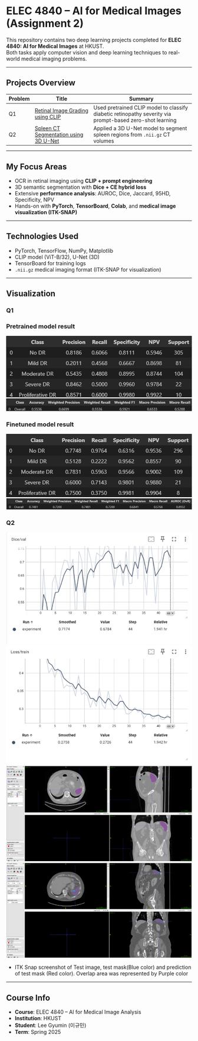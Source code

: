 # ELEC 4840 – AI for Medical Images (Assignment 2)

This repository contains two deep learning projects completed for **ELEC 4840: AI for Medical Images** at HKUST.  
Both tasks apply computer vision and deep learning techniques to real-world medical imaging problems.

---

## Projects Overview

| Problem | Title | Summary |
|--------|-------|---------|
| Q1 | [Retinal Image Grading using CLIP](./hw2q1) | Used pretrained CLIP model to classify diabetic retinopathy severity via prompt-based zero-shot learning |
| Q2 | [Spleen CT Segmentation using 3D U-Net](./hw2q2) | Applied a 3D U-Net model to segment spleen regions from `.nii.gz` CT volumes |

---

## My Focus Areas

-  OCR in retinal imaging using **CLIP + prompt engineering**
-  3D semantic segmentation with **Dice + CE hybrid loss**
-  Extensive **performance analysis**: AUROC, Dice, Jaccard, 95HD, Specificity, NPV
-  Hands-on with **PyTorch**, **TensorBoard**, **Colab**, and **medical image visualization (ITK-SNAP)**

---

## Technologies Used

- PyTorch, TensorFlow, NumPy, Matplotlib
- CLIP model (ViT-B/32), U-Net (3D)
- TensorBoard for training logs
- `.nii.gz` medical imaging format (ITK-SNAP for visualization)

---
## Visualization
### Q1
### Pretrained model result
![Pretrained model](./Q1pretrainedresult1.png)
![](./Q1pretrainedresult2.png)

### Finetuned model result
![Finetuned model](./Q1finetunedresult1.png)
![](./Q1finetunedresult2.png)

### Q2
![Dice/Val](./dice_val_graph.png)
![Loss](./loss_train_graph.png)
![Spleen Prediction Sample](./Spleen_Prediction_52.png)
![Spleen Prediction Sample](./Spleen_Prediction_53.png)

- ITK Snap screenshot of Test image, test mask(Blue color) and 
prediction of test mask (Red color). Overlap area was represented by Purple color
---

## Course Info

-  **Course**: ELEC 4840 – AI for Medical Image Analysis  
-  **Institution**: HKUST  
-  **Student**: Lee Gyumin (이규민)  
-  **Term**: Spring 2025  

